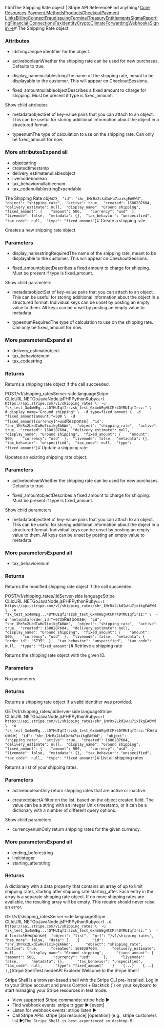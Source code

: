 htmlThe Shipping Rate object | Stripe API Reference[](/api)Find anything/
[Core Resources](#)
[Payment Methods](#)[Products](#)[Checkout](#)[Payment Links](#)[Billing](#)[Connect](#)[Fraud](#)[Issuing](#)[Terminal](#)[Treasury](#)[Entitlements](#)[Sigma](#)[Reporting](#)[Financial Connections](#)[Tax](#)[Identity](#)[Crypto](#)[Climate](#)[Forwarding](#)[Webhooks](#)[Sign in →](https://dashboard.stripe.com/login)# The Shipping Rate object

### Attributes

- idstringUnique identifier for the object.


- activebooleanWhether the shipping rate can be used for new purchases. Defaults to true.


- display_namenullablestringThe name of the shipping rate, meant to be displayable to the customer. This will appear on CheckoutSessions.


- fixed_amountnullableobjectDescribes a fixed amount to charge for shipping. Must be present if type is fixed_amount.

Show child attributes
- metadataobjectSet of key-value pairs that you can attach to an object. This can be useful for storing additional information about the object in a structured format.


- typeenumThe type of calculation to use on the shipping rate. Can only be fixed_amount for now.



### More attributesExpand all

- objectstring
- createdtimestamp
- delivery_estimatenullableobject
- livemodeboolean
- tax_behaviornullableenum
- tax_codenullablestringExpandable

The Shipping Rate object`{  "id": "shr_1MrRx2LkdIwHu7ixikgEA6Wd",  "object": "shipping_rate",  "active": true,  "created": 1680207604,  "delivery_estimate": null,  "display_name": "Ground shipping",  "fixed_amount": {    "amount": 500,    "currency": "usd"  },  "livemode": false,  "metadata": {},  "tax_behavior": "unspecified",  "tax_code": null,  "type": "fixed_amount"}`# Create a shipping rate

Creates a new shipping rate object.

### Parameters

- display_namestringRequiredThe name of the shipping rate, meant to be displayable to the customer. This will appear on CheckoutSessions.


- fixed_amountobjectDescribes a fixed amount to charge for shipping. Must be present if type is fixed_amount.

Show child parameters
- metadataobjectSet of key-value pairs that you can attach to an object. This can be useful for storing additional information about the object in a structured format. Individual keys can be unset by posting an empty value to them. All keys can be unset by posting an empty value to metadata.


- typeenumRequiredThe type of calculation to use on the shipping rate. Can only be fixed_amount for now.



### More parametersExpand all

- delivery_estimateobject
- tax_behaviorenum
- tax_codestring

### Returns

Returns a shipping rate object if the call succeeded.

POST/v1/shipping_ratesServer-side languageStripe CLIcURL.NETGoJavaNode.jsPHPPythonRuby[](#)[](#)`curl https://api.stripe.com/v1/shipping_rates \  -u "sk_test_Gx4mWEg...4DYMUIqfIrszsk_test_Gx4mWEgHtCMr4DYMUIqfIrsz:" \  -d display_name="Ground shipping" \  -d type=fixed_amount \  -d "fixed_amount[amount]"=500 \  -d "fixed_amount[currency]"=usd`Response`{  "id": "shr_1MrRx2LkdIwHu7ixikgEA6Wd",  "object": "shipping_rate",  "active": true,  "created": 1680207604,  "delivery_estimate": null,  "display_name": "Ground shipping",  "fixed_amount": {    "amount": 500,    "currency": "usd"  },  "livemode": false,  "metadata": {},  "tax_behavior": "unspecified",  "tax_code": null,  "type": "fixed_amount"}`# Update a shipping rate

Updates an existing shipping rate object.

### Parameters

- activebooleanWhether the shipping rate can be used for new purchases. Defaults to true.


- fixed_amountobjectDescribes a fixed amount to charge for shipping. Must be present if type is fixed_amount.

Show child parameters
- metadataobjectSet of key-value pairs that you can attach to an object. This can be useful for storing additional information about the object in a structured format. Individual keys can be unset by posting an empty value to them. All keys can be unset by posting an empty value to metadata.



### More parametersExpand all

- tax_behaviorenum

### Returns

Returns the modified shipping rate object if the call succeeded.

POST/v1/shipping_rates/:idServer-side languageStripe CLIcURL.NETGoJavaNode.jsPHPPythonRuby[](#)[](#)`curl https://api.stripe.com/v1/shipping_rates/shr_1MrRx2LkdIwHu7ixikgEA6Wd \  -u "sk_test_Gx4mWEg...4DYMUIqfIrszsk_test_Gx4mWEgHtCMr4DYMUIqfIrsz:" \  -d "metadata[order_id]"=6735`Response`{  "id": "shr_1MrRx2LkdIwHu7ixikgEA6Wd",  "object": "shipping_rate",  "active": true,  "created": 1680207604,  "delivery_estimate": null,  "display_name": "Ground shipping",  "fixed_amount": {    "amount": 500,    "currency": "usd"  },  "livemode": false,  "metadata": {    "order_id": "6735"  },  "tax_behavior": "unspecified",  "tax_code": null,  "type": "fixed_amount"}`# Retrieve a shipping rate

Returns the shipping rate object with the given ID.

### Parameters

No parameters.

### Returns

Returns a shipping rate object if a valid identifier was provided.

GET/v1/shipping_rates/:idServer-side languageStripe CLIcURL.NETGoJavaNode.jsPHPPythonRuby[](#)[](#)`curl https://api.stripe.com/v1/shipping_rates/shr_1MrRx2LkdIwHu7ixikgEA6Wd \  -u "sk_test_Gx4mWEg...4DYMUIqfIrszsk_test_Gx4mWEgHtCMr4DYMUIqfIrsz:"`Response`{  "id": "shr_1MrRx2LkdIwHu7ixikgEA6Wd",  "object": "shipping_rate",  "active": true,  "created": 1680207604,  "delivery_estimate": null,  "display_name": "Ground shipping",  "fixed_amount": {    "amount": 500,    "currency": "usd"  },  "livemode": false,  "metadata": {},  "tax_behavior": "unspecified",  "tax_code": null,  "type": "fixed_amount"}`# List all shipping rates

Returns a list of your shipping rates.

### Parameters

- activebooleanOnly return shipping rates that are active or inactive.


- createdobjectA filter on the list, based on the object created field. The value can be a string with an integer Unix timestamp, or it can be a dictionary with a number of different query options.

Show child parameters
- currencyenumOnly return shipping rates for the given currency.



### More parametersExpand all

- ending_beforestring
- limitinteger
- starting_afterstring

### Returns

A dictionary with a data property that contains an array of up to limit shipping rates, starting after shipping rate starting_after. Each entry in the array is a separate shipping rate object. If no more shipping rates are available, the resulting array will be empty. This require should never raise an error.

GET/v1/shipping_ratesServer-side languageStripe CLIcURL.NETGoJavaNode.jsPHPPythonRuby[](#)[](#)`curl -G https://api.stripe.com/v1/shipping_rates \  -u "sk_test_Gx4mWEg...4DYMUIqfIrszsk_test_Gx4mWEgHtCMr4DYMUIqfIrsz:" \  -d limit=3`Response`{  "object": "list",  "url": "/v1/shipping_rates",  "has_more": false,  "data": [    {      "id": "shr_1MrRx2LkdIwHu7ixikgEA6Wd",      "object": "shipping_rate",      "active": true,      "created": 1680207604,      "delivery_estimate": null,      "display_name": "Ground shipping",      "fixed_amount": {        "amount": 500,        "currency": "usd"      },      "livemode": false,      "metadata": {},      "tax_behavior": "unspecified",      "tax_code": null,      "type": "fixed_amount"    }    {...}    {...}  ],}`Stripe ShellTest modeAPI Explorer[](https://stripe.com/docs/stripe-cli#install)`Welcome to the Stripe Shell!

Stripe Shell is a browser-based shell with the Stripe CLI pre-installed. Log in to your
Stripe account and press Control + Backtick (`) on your keyboard to start managing your Stripe
resources in test mode.

- View supported Stripe commands: stripe help ▶️
- Find webhook events: stripe trigger ▶️ [event]
- Listen for webhook events: stripe listen ▶
- Call Stripe APIs: stripe [api resource] [operation] (e.g., stripe customers list ▶️)`The Stripe Shell is best experienced on desktop.`$`